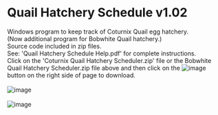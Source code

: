 # Quail Hatchery Schedule  v1.02
Windows program to keep track of Coturnix Quail egg hatchery.<BR>
(Now additional program for Bobwhite Quail hatchery.)<BR>
Source code included in zip files.<BR>
See: 'Quail Hatchery Schedule Help.pdf' for complete instructions.<BR>
Click on the 'Coturnix Quail Hatchery Scheduler.zip' file or the Bobwhite Quail Hatchery Scheduler.zip file above and then click on the ![image](https://github.com/inwtx/QuailHatcherySchedule/assets/32821617/b2b1d8dc-c2b9-48d7-a425-92c5a9c05f46)
button on the right side of page to download.
<BR>  
![image](https://github.com/inwtx/QuailHatcherySchedule/assets/32821617/e93b63d4-d793-405e-9769-13b30ecba47d)
<BR><BR>
![image](https://github.com/inwtx/QuailHatcherySchedule/assets/32821617/305da68c-2cb5-46fc-a0ca-b948af21f568)
<BR>
<BR>
  
